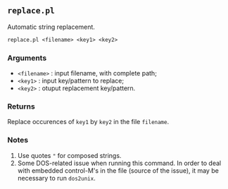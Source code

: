 ## `replace.pl`
Automatic string replacement.

~~~pl
replace.pl <filename> <key1> <key2>
~~~~

### Arguments
* `<filename>` : input filename, with complete path;
* `<key1>` : input key/pattern to replace;
* `<key2>` : otuput replacement key/pattern.

### Returns
Replace occurences of `key1` by `key2` in the file `filename`.

### Notes
1. Use quotes `"` for composed strings.
2. Some DOS-related issue when running this command. In order to deal 
with embedded control-M's in the file (source of the issue), it may be 
necessary to run `dos2unix`.

